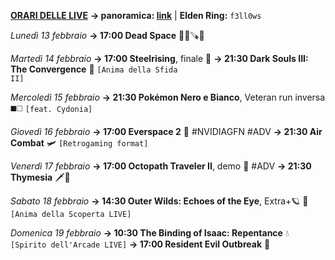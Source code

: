 <b><u>ORARI DELLE LIVE</u></b>
<b>→ panoramica: <a href="https://trello.com/b/iKwdSGf3/sabaku">link</a></b> | <b>Elden Ring:</b> <code>f3ll0ws</code>

<i>Lunedì 13 febbraio</i>
<b>→ 17:00 Dead Space</b> 🧑‍🚀🪚👾

<i>Martedì 14 febbraio</i>
<b>→ 17:00 Steelrising</b>, finale 🥖
<b>→ 21:30 Dark Souls III: The Convergence</b> 🔮
     <code>[Anima della Sfida II]</code>

<i>Mercoledì 15 febbraio</i>
<b>→ 21:30 Pokémon Nero e Bianco</b>, Veteran run inversa ◼️◻️
     <code>[feat. Cydonia]</code>

<i>Giovedì 16 febbraio</i>
<b>→ 17:00 Everspace 2</b> 🚀 #NVIDIAGFN #ADV
<b>→ 21:30 Air Combat</b> 🛩️
     <code>[Retrogaming format]</code>

<i>Venerdì 17 febbraio</i>
<b>→ 17:00 Octopath Traveler II</b>, demo 🧭 #ADV
<b>→ 21:30 Thymesia</b> 🗡🧪  

<i>Sabato 18 febbraio</i>
<b>→ 14:30 Outer Wilds: Echoes of the Eye</b>, Extra+🪐 🦉
     <code>[Anima della Scoperta LIVE]</code>

<i>Domenica 19 febbraio</i>
<b>→ 10:30 The Binding of Isaac: Repentance</b> 💧
     <code>[Spirito dell'Arcade LIVE]</code>
<b>→ 17:00 Resident Evil Outbreak</b> 🧿

